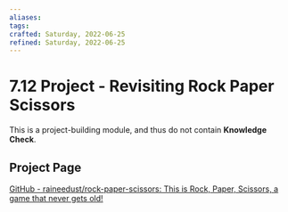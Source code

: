 ```yaml
---
aliases: 
tags: 
crafted: Saturday, 2022-06-25
refined: Saturday, 2022-06-25
---
```


# 7.12 Project - Revisiting Rock Paper Scissors

This is a project-building module, and thus do not contain **Knowledge Check**.

## Project Page

[GitHub - raineedust/rock-paper-scissors: This is Rock, Paper, Scissors, a game that never gets old!](https://github.com/raineedust/rock-paper-scissors)
